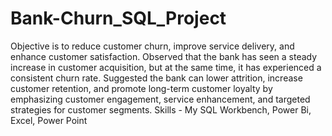 # Bank-Churn_SQL_Project
Objective is to reduce customer churn, improve service delivery, and enhance customer satisfaction.
Observed that the bank has seen a steady increase in customer acquisition, but at the same time, it has experienced a consistent churn rate.
Suggested the bank can lower attrition, increase customer retention, and promote long-term customer loyalty by emphasizing customer engagement, service enhancement, and targeted strategies for customer segments.
Skills - My SQL Workbench, Power Bi, Excel, Power Point
